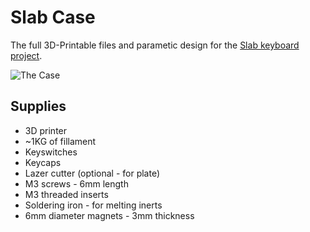 # Slab Case
The full 3D-Printable files and parametic design for the [Slab keyboard project](https://github.com/headblockhead/slab).

![The Case](https://github.com/user-attachments/assets/16e03f30-6037-4a85-bfc8-16f97190b47e)

## Supplies
- 3D printer
- ~1KG of fillament
- Keyswitches
- Keycaps
- Lazer cutter (optional - for plate)
- M3 screws - 6mm length
- M3 threaded inserts
- Soldering iron - for melting inerts
- 6mm diameter magnets - 3mm thickness
